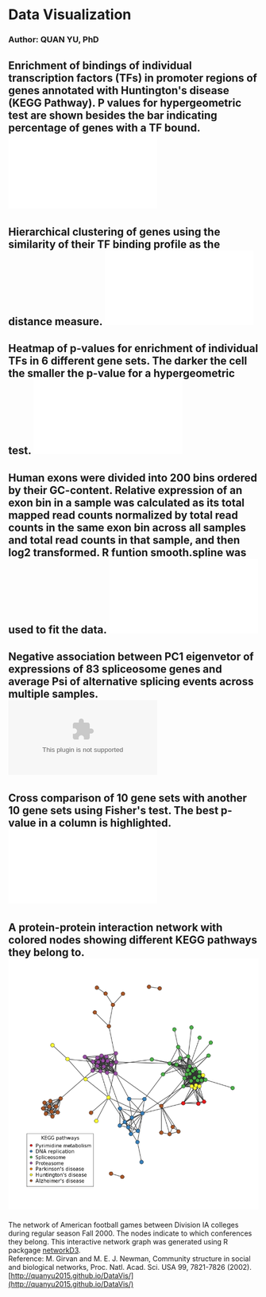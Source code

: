 # Data Visualization
### Author: QUAN YU, PhD

Enrichment of bindings of individual transcription factors (TFs) in promoter regions of genes annotated with Huntington's disease (KEGG Pathway). P values for hypergeometric test are shown besides the bar indicating percentage of genes with a TF bound.  
![](/figs/40.tfs.05016.pdf)
---
Hierarchical clustering of genes using the similarity of their TF binding profile as the distance measure. 
![](/figs/06.TF.hc.bin5.pdf)
---
Heatmap of p-values for enrichment of individual TFs in 6 different gene sets. The darker the cell the smaller the p-value for a hypergeometric test. 
![](/figs/44.heatmap.test.pdf)
---
Human exons were divided into 200 bins ordered by their GC-content. Relative expression of an exon bin in a sample was calculated as its total mapped read counts normalized by total read counts in the same exon bin across all samples and total read counts in that sample, and then log2 transformed. R funtion **smooth.spline** was used to fit the data. 
![](/figs/1004.gc.bias.rand.pdf)
---
Negative association between PC1 eigenvetor of expressions of 83 spliceosome genes and average Psi of alternative splicing events across multiple samples.  
![splicing](/figs/64.4figs.eps)
---
Cross comparison of 10 gene sets with another 10 gene sets using Fisher's test. The best p-value in a column is highlighted.   
![cross](/figs/73.tile.yale.v2.pv.pdf)
---
A protein-protein interaction network with colored nodes showing different KEGG pathways they belong to.
![ppi](/figs/87.ppi.kegg.pc7.v2.png)
---
The network of American football games between Division IA colleges during regular season Fall 2000. The nodes indicate to which conferences they belong. This interactive network graph was generated using R packgage [networkD3](https://christophergandrud.github.io/networkD3/).    
Reference: M. Girvan and M. E. J. Newman, Community structure in social and biological networks, Proc. Natl. Acad. Sci. USA 99, 7821-7826 (2002).  
[http://quanyu2015.github.io/DataVis/](http://quanyu2015.github.io/DataVis/)




